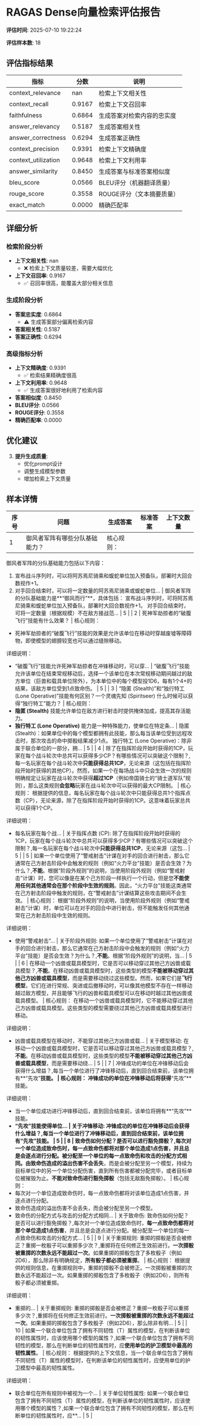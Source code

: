 # RAGAS Dense向量检索评估报告

**评估时间**: 2025-07-10 19:22:24

**评估样本数**: 18

## 评估指标结果

| 指标                  | 分数     | 说明              |
| ------------------- | ------ | --------------- |
| context_relevance   | nan    | 检索上下文相关性        |
| context_recall      | 0.9167 | 检索上下文召回率        |
| faithfulness        | 0.6864 | 生成答案对检索内容的忠实度   |
| answer_relevancy    | 0.5187 | 生成答案相关性         |
| answer_correctness  | 0.6294 | 生成答案正确性         |
| context_precision   | 0.9391 | 检索上下文精确度        |
| context_utilization | 0.9648 | 检索上下文利用率        |
| answer_similarity   | 0.8450 | 生成答案与标准答案相似度    |
| bleu_score          | 0.0566 | BLEU评分（机器翻译质量）  |
| rouge_score         | 0.3558 | ROUGE评分（文本摘要质量） |
| exact_match         | 0.0000 | 精确匹配率           |

## 详细分析

### 检索阶段分析

- **上下文相关性**: nan
  - ❌ 检索上下文质量较差，需要大幅优化
- **上下文召回率**: 0.9167
  - ✅ 召回率很高，能覆盖大部分相关信息

### 生成阶段分析

- **答案忠实度**: 0.6864
  - ⚠️ 生成答案部分偏离检索内容
- **答案相关性**: 0.5187
- **答案正确性**: 0.6294

### 高级指标分析

- **上下文精确度**: 0.9391
  - ✅ 检索结果精确度很高
- **上下文利用率**: 0.9648
  - ✅ 生成答案很好地利用了检索内容
- **答案相似度**: 0.8450
- **BLEU评分**: 0.0566
- **ROUGE评分**: 0.3558
- **精确匹配率**: 0.0000

## 优化建议

3. **提升生成质量**:
   - 优化prompt设计
   - 调整生成模型参数
   - 增加检索上下文质量


## 样本详情

| 序号 | 问题 | 生成答案 | 标准答案 | 上下文数量 |
|------|------|----------|----------|------------|
| 1 | 御风者军阵有哪些分队基础能力？ | 核心规则：
御风者军阵的分队基础能力包括以下内容：
1. 宣布战斗序列时，可以将阿苏焉尼骑乘和蝮蛇单位加入预备队，部署时大回合数视作+1。
2. 对手回合结束时，可以将一定数量的阿苏焉尼骑乘或蝮蛇单位... | 	御风者军阵的分队基础能力是**“御风而行”**，具体包括：
	宣布战斗序列时，可将阿苏焉尼骑乘和蝮蛇单位加入预备队，部署时大回合数视作+1。
	对手回合结束时，可将一定数量（根据规模）不在敌方接战范... | 5 |
| 2 | 死神军劫掠者的“破腹飞行”技能有什么效果？ | 核心规则：
- 死神军劫掠者的“破腹飞行”技能的效果是允许该单位在移动时穿越废墟等障碍物，即使模型的翅膀较宽也可以通过缝隙移动。

详细说明：
- “破腹飞行”技能允许死神军劫掠者在冲锋移动时，可以穿... | “破腹飞行”技能允许该单位在结束常规移动后，选择一个该单位在本次常规移动期间越过的敌方单位（巨兽和载具单位除外），为本单位中的每个模型投1D6，每有1个4+的结果，该敌方单位受到1点致命伤。 | 5 |
| 3 | “隐匿 (Stealth)”和“独行特工 (Lone Operative)”技能有何区别？一个灵魂先知 (Spiritseer) 什么时候可以获得“独行特工”能力？ | 核心规则：
- **隐匿 (Stealth)** 技能允许单位在敌方进行射击时提供掩体加成，提高其存活能力。
- **独行特工 (Lone Operative)** 能力是一种特殊能力，使单位在特定条... | 	隐匿 (Stealth)：如果单位中的每个模型都拥有此技能，那么每当该单位受到远程攻击时，那次攻击的命中掷骰结果减少1点。
	独行特工 (Lone Operative)：除非属于联合单位的一部分，拥... | 5 |
| 4 | 除了在指挥阶段开始时获得的1CP，玩家在每个战斗轮次中总共可以获得多少CP？有哪些情况可以突破这个限制？,每一名玩家在每个战斗轮次中**只能获得总共1CP**，无论来源（这包括在指挥阶段开始时获得的其他CP）。然而，如果一个在每场战斗中只会生效一次的规则明确规定让玩家在战斗轮次中获得**超过1CP**（例如帝国骑士的“骑士道军队”规则），那么这类规则**会忽略**玩家在战斗轮次中可以获得的最大CP限制。 | 核心规则：
根据提供的信息，每名玩家在每个战斗轮次中只能获得总共1个指挥点数（CP），无论来源，除了在指挥阶段开始时获得的1CP。这意味着玩家总共可以获得1个CP。

详细说明：
- 每名玩家在每个战... | 关于指挥点数 (CP): 除了在指挥阶段开始时获得的1CP，玩家在每个战斗轮次中总共可以获得多少CP？有哪些情况可以突破这个限制？,每一名玩家在每个战斗轮次中**只能获得总共1CP**，无论来源（这包... | 5 |
| 5 | 如果一个单位使用了“警戒射击”计谋在对手的回合进行射击，那么它通常在己方射击阶段中会触发的规则（例如“火力平台”技能）是否会生效？为什么？,**不能**。根据“阶段外规则”的说明，当使用阶段外规则（例如“警戒射击”计谋）时，您可以像是在某个己方阶段一样执行一个行动，但是您**不能使用任何其他通常会在那个阶段中生效的规则**。因此，“火力平台”技能这类通常在己方射击阶段中触发的规则，在“警戒射击”计谋结算这些攻击期间不会生效。 | 核心规则：
根据“阶段外规则”的说明，当使用阶段外规则（例如“警戒射击”计谋）时，单位可以在对手的回合中进行射击，但不能触发任何其他通常在己方射击阶段中生效的规则。

详细说明：
- 使用“警戒射击”... | 关于阶段外规则: 如果一个单位使用了“警戒射击”计谋在对手的回合进行射击，那么它通常在己方射击阶段中会触发的规则（例如“火力平台”技能）是否会生效？为什么？,**不能**。根据“阶段外规则”的说明，当... | 5 |
| 6 | 在移动一个凶兽或载具模型时，它是否可以移动穿过其他己方凶兽或载具模型？,**不能**。在移动凶兽或载具模型时，这些类型的模型**不能被移动穿过其他己方凶兽或载具模型**，而是需要移动绕过这些模型。然而，如果它们是**飞行模型**，它们在进行常规、突进或后撤移动时，可以像其他模型不存在一样移动越过敌方模型，并且能够飞行的凶兽和载具模型可以在移动时越过其他凶兽或载具模型。 | 核心规则：
在移动一个凶兽或载具模型时，它不能移动穿过其他己方凶兽或载具模型。这些类型的模型需要绕过其他己方凶兽或载具模型进行移动。

详细说明：
- 凶兽或载具模型在移动时，不能穿过其他己方凶兽或载... | 关于模型移动: 在移动一个凶兽或载具模型时，它是否可以移动穿过其他己方凶兽或载具模型？,**不能**。在移动凶兽或载具模型时，这些类型的模型**不能被移动穿过其他己方凶兽或载具模型**，而是需要移动绕... | 5 |
| 7 | 冲锋成功的单位在冲锋移动后会获得什么增益？,每当一个单位进行了冲锋移动后，直到回合结束前，该单位拥有**“先攻”**技能。 | 核心规则：
冲锋成功的单位在冲锋移动后将获得**“先攻”**技能。

详细说明：
- 当一个单位成功进行冲锋移动后，直到回合结束前，该单位将拥有**“先攻”**技能。
- **“先攻”**技能使得单位... | 关于冲锋移动: 冲锋成功的单位在冲锋移动后会获得什么增益？,每当一个单位进行了冲锋移动后，直到回合结束前，该单位拥有**“先攻”**技能。 | 5 |
| 8 | 致命伤如何分配？是否可以进行豁免掷骰？,每次对一个单位造成致命伤时，**每一点致命伤都将对那个单位造成1点伤害**，并且总是会逐点进行分配。被分配至一个单位的每一点致命伤和攻击的分配方式相同。由致命伤造成的溢出伤害**不会丢失**，而是会被分配至另一个模型，持续为目标单位中的另一个单位分配伤害，直到所有伤害都被分配完毕，或者目标单位被摧毁为止。**不能对致命伤进行豁免掷骰**（包括无敌豁免掷骰）。 | 核心规则：
- 每次对一个单位造成致命伤时，每一点致命伤都将对该单位造成1点伤害，并逐点进行分配。
- 致命伤造成的溢出伤害不会丢失，而会被分配至另一个模型。
- 致命伤的分配方式与攻击的分配方式相同... | 关于致命伤: 致命伤如何分配？是否可以进行豁免掷骰？,每次对一个单位造成致命伤时，**每一点致命伤都将对那个单位造成1点伤害**，并且总是会逐点进行分配。被分配至一个单位的每一点致命伤和攻击的分配方式... | 5 |
| 9 | 关于重掷规则: 重掷的掷骰是否会被修正？重掷一枚骰子可以重掷多少次？,重掷将在任何修正生效前进行。**一次掷骰被重掷的次数永远不能超过一次**。如果重掷的掷骰包含了多枚骰子（例如2D6），那么除非有明确规定，**所有骰子都必须被重掷**。 | 核心规则：
根据提供的规则信息，在重掷规则中，重掷的掷骰不会被修正。一次掷骰被重掷的次数永远不能超过一次。如果重掷的掷骰包含了多枚骰子（例如2D6），则所有骰子都必须被重掷。

详细说明：
- 重掷的... | 关于重掷规则: 重掷的掷骰是否会被修正？重掷一枚骰子可以重掷多少次？,重掷将在任何修正生效前进行。**一次掷骰被重掷的次数永远不能超过一次**。如果重掷的掷骰包含了多枚骰子（例如2D6），那么除非有明... | 5 |
| 10 | 如果一个联合单位包含了拥有不同韧性（T）属性的模型，在判断该单位的韧性属性时，应该使用哪个模型的属性？,如果一个联合单位包含了拥有不同韧性的模型，那么在判断单位的韧性属性时，应**使用单位的护卫模型中最高的韧性属性**。 | 核心规则：
根据提供的上下文信息，当一个联合单位包含了拥有不同韧性（T）属性的模型时，在判断该单位的韧性属性时，应使用单位的护卫模型中最高的韧性属性。

详细说明：
- 联合单位在所有规则中被视为一个... | 关于单位韧性属性: 如果一个联合单位包含了拥有不同韧性（T）属性的模型，在判断该单位的韧性属性时，应该使用哪个模型的属性？,如果一个联合单位包含了拥有不同韧性的模型，那么在判断单位的韧性属性时，应**... | 5 |
